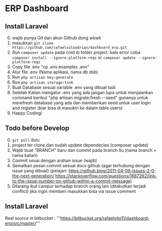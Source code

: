 # ERP Dashboard

## Install Laravel
 0. wajib punya Git dan akun Github dong wkwk
 1. masukkan ```git clone https://github.com/rafaelvitoadrian/dashboard_erp.git```
 2. Run ```composer update``` pada cmd di folder project. kalo error coba ```composer install --ignore-platform-reqs``` or ```composer update --ignore-platform-reqs```
 3. Copy file .env "cp .env.examples .env" 
 4. Atur file .env (Nama aplikasi, nama db dsb)
 5. Run ```php artisan key:generate```
 6. Run ```php artisan storage:link```
 6. Buat Database sesuai variable .env yang dibuat tadi
 7. Setelah Kalian mengatur .env yang ada jangan lupa untuk menjalankan command berikut
    "php artisan migrate:fresh --seed"
    gunanya untuk merefresh database yang ada dan memberikan seed untuk user login and register (biar bisa di masukin ke dalam table users)
 8. Happy Coding!

## Todo before Develop
 0. ```git pull``` dulu
 1. project ter clone dan sudah update dependecies (composer update)
 2. Wajib buat "BRANCH" baru dan commit pada branch itu (nama branch = nama kalian)
 3. Commit seuai dengan arahan issue (wajib)
 4. Sematkan pesan commit sesuai docs github (agar terhubung dengan issue yang dibuat) (pelajari: https://github.blog/2011-04-09-issues-2-0-the-next-generation/ https://stackoverflow.com/questions/1687262/link-to-the-issue-number-on-github-within-a-commit-message)
 5. Dilarang ikut campur terhadap branch orang lain (ditakutkan terjadi conflict) jika ingin memberi masukkan bisa via issue comment 

## Install Laravel
Real source in bitbucket : '''https://bitbucket.org/rafaelvito11/dashboard-erp/src/master/'''
